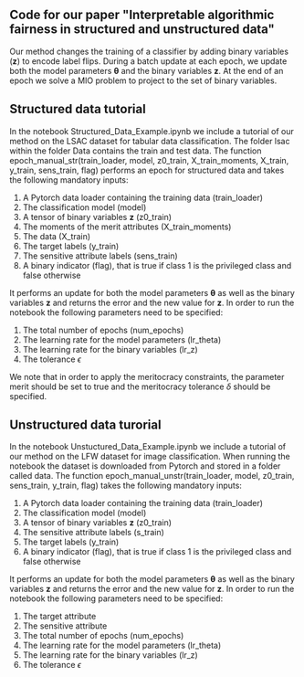 ## Code for our paper "Interpretable algorithmic fairness in structured and unstructured data"
Our method changes the training of a classifier by adding binary variables ($\boldsymbol{z}$) to encode label flips. During a batch update at each epoch, we update both the model parameters $\boldsymbol{\theta}$ and the binary variables $\boldsymbol{z}$. At the end of an epoch we solve a MIO problem to project to the set of binary variables. 

## Structured data tutorial
In the notebook Structured_Data_Example.ipynb we include a tutorial of our method on the LSAC dataset for tabular data classification. The folder lsac within the folder Data contains the train and test data. The function epoch_manual_str(train_loader, model, z0_train, X_train_moments, X_train, y_train, sens_train, flag) performs an epoch for structured data and takes the following mandatory inputs: 
1) A Pytorch data loader containing the training data (train_loader)
2) The classification model (model)
3) A tensor of binary variables $\boldsymbol{z}$ (z0_train)
4) The moments of the merit attributes (X_train_moments)
5) The data (X_train)
6) The target labels (y_train)
7) The sensitive attribute labels (sens_train)
8) A binary indicator (flag), that is true if class 1 is the privileged class and false otherwise
   
It performs an update for both the model parameters $\boldsymbol{\theta}$ as well as the binary variables $\boldsymbol{z}$ and returns the error and the new value for $\boldsymbol{z}$. In order to run the notebook the following parameters need to be specified:
1) The total number of epochs (num_epochs)
2) The learning rate for the model parameters (lr_theta)
3) The learning rate for the binary variables (lr_z)
4) The tolerance $\epsilon$
   
We note that in order to apply the meritocracy constraints, the parameter merit should be set to true and the meritocracy tolerance $\delta$ should be specified.

## Unstructured data turorial 
In the notebook Unstuctured_Data_Example.ipynb we include a tutorial of our method on the LFW dataset for image classification. When running the notebook the dataset is downloaded from Pytorch and stored in a folder called data. The function epoch_manual_unstr(train_loader, model, z0_train, sens_train, y_train, flag) takes the following mandatory inputs: 
1) A Pytorch data loader containing the training data (train_loader)
2) The classification model (model)
3) A tensor of binary variables $\boldsymbol{z}$ (z0_train)
4) The sensitive attribute labels (s_train)
5) The target labels (y_train)
6) A binary indicator (flag), that is true if class 1 is the privileged class and false otherwise
   
It performs an update for both the model parameters $\boldsymbol{\theta}$ as well as the binary variables $\boldsymbol{z}$ and returns the error and the new value for $\boldsymbol{z}$. In order to run the notebook the following parameters need to be specified:
1) The target attribute
2) The sensitive attribute
3) The total number of epochs (num_epochs)
4) The learning rate for the model parameters (lr_theta)
5) The learning rate for the binary variables (lr_z)
5) The tolerance $\epsilon$

